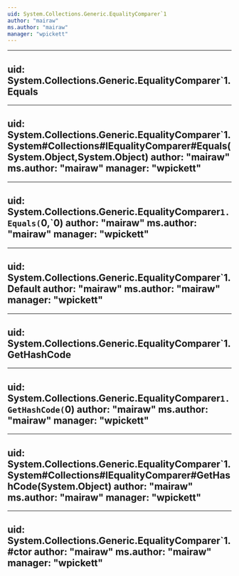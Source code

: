 ```yaml
---
uid: System.Collections.Generic.EqualityComparer`1
author: "mairaw"
ms.author: "mairaw"
manager: "wpickett"
---
```


---
uid: System.Collections.Generic.EqualityComparer`1.Equals
---

---
uid: System.Collections.Generic.EqualityComparer`1.System#Collections#IEqualityComparer#Equals(System.Object,System.Object)
author: "mairaw"
ms.author: "mairaw"
manager: "wpickett"
---

---
uid: System.Collections.Generic.EqualityComparer`1.Equals(`0,`0)
author: "mairaw"
ms.author: "mairaw"
manager: "wpickett"
---

---
uid: System.Collections.Generic.EqualityComparer`1.Default
author: "mairaw"
ms.author: "mairaw"
manager: "wpickett"
---

---
uid: System.Collections.Generic.EqualityComparer`1.GetHashCode
---

---
uid: System.Collections.Generic.EqualityComparer`1.GetHashCode(`0)
author: "mairaw"
ms.author: "mairaw"
manager: "wpickett"
---

---
uid: System.Collections.Generic.EqualityComparer`1.System#Collections#IEqualityComparer#GetHashCode(System.Object)
author: "mairaw"
ms.author: "mairaw"
manager: "wpickett"
---

---
uid: System.Collections.Generic.EqualityComparer`1.#ctor
author: "mairaw"
ms.author: "mairaw"
manager: "wpickett"
---
